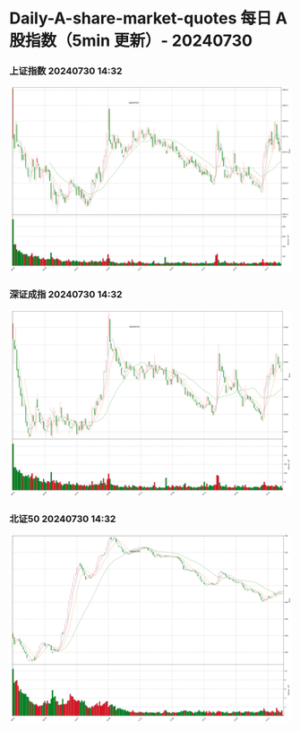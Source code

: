 
# Daily-A-share-market-quotes 每日 A 股指数（5min 更新）- 20240730

### 上证指数 20240730 14:32
![](./fig/2024/7/20240730-sh000001.png)

### 深证成指 20240730 14:32
![](./fig/2024/7/20240730-sz399001.png)

### 北证50 20240730 14:32
![](./fig/2024/7/20240730-bj899050.png)
